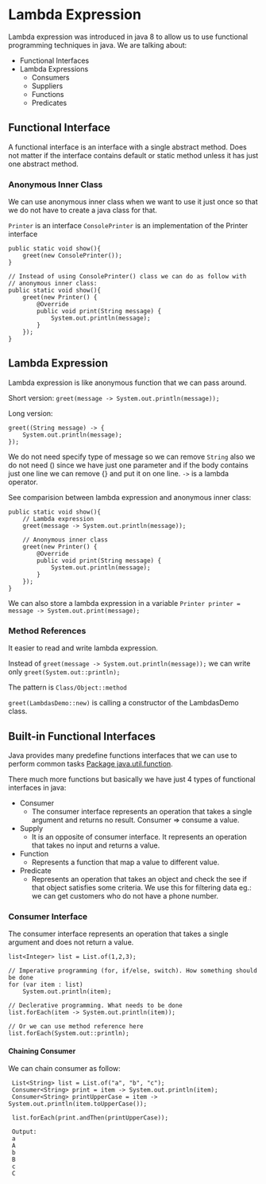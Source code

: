 # Lambda Expression

Lambda expression was introduced in java 8 to allow us to use functional
programming techniques in java. We are talking about:

- Functional Interfaces
- Lambda Expressions
    - Consumers
    - Suppliers
    - Functions
    - Predicates
    
## Functional Interface

A functional interface is an interface with a single abstract method. Does not
matter if the interface contains default or static method unless it has just one
abstract method.

### Anonymous Inner Class

We can use anonymous inner class when we want to use it just once
so that we do not have to create a java class for that.

`Printer` is an interface
`ConsolePrinter` is an implementation of the Printer interface

```
public static void show(){
    greet(new ConsolePrinter());
}

// Instead of using ConsolePrinter() class we can do as follow with
// anonymous inner class:
public static void show(){
    greet(new Printer() {
        @Override
        public void print(String message) {
            System.out.println(message);
        }
    });
}
```

## Lambda Expression

Lambda expression is like anonymous function that we can pass around.

Short version:
`greet(message -> System.out.println(message));`

Long version:
```
greet((String message) -> {
    System.out.println(message);
});
```
We do not need specify type of message so we can remove `String` also we do not
need () since we have just one parameter and if the body contains just one line
we can remove {} and put it on one line. `->` is a lambda operator.

See comparision between lambda expression and anonymous inner class:

```
public static void show(){
    // Lambda expression
    greet(message -> System.out.println(message));

    // Anonymous inner class
    greet(new Printer() {
        @Override
        public void print(String message) {
            System.out.println(message);
        }
    });
}
```

We can also store a lambda expression in a variable
`Printer printer = message -> System.out.print(message);`

### Method References

It easier to read and write lambda expression.

Instead of `greet(message -> System.out.println(message));` we can write
only `greet(System.out::println);`

The pattern is `Class/Object::method`

`greet(LambdasDemo::new)` is calling a constructor of the LambdasDemo class.

## Built-in Functional Interfaces

Java provides many predefine functions interfaces that we can use to perform
common tasks [Package java.util.function](https://docs.oracle.com/en/java/javase/11/docs/api/java.base/java/util/function/package-summary.html).

There much more functions but basically we have just 4 types of functional
interfaces in java:

- Consumer
    - The consumer interface represents an operation that takes a single argument
    and returns no result. Consumer => consume a value.
- Supply
    - It is an opposite of consumer interface. It represents an operation that
    takes no input and returns a value.
- Function
    - Represents a function that map a value to different value.
- Predicate
    - Represents an operation that takes an object and check the see if that 
    object satisfies some criteria. We use this for filtering data eg.: we can
    get customers who do not have a phone number.

### Consumer Interface

The consumer interface represents an operation that takes a single argument
and does not return a value.

```
list<Integer> list = List.of(1,2,3);

// Imperative programming (for, if/else, switch). How something should be done
for (var item : list)
    System.out.println(item);
    
// Declerative programming. What needs to be done
list.forEach(item -> System.out.println(item));

// Or we can use method reference here
list.forEach(System.out::println);

```
 
 #### Chaining Consumer
 
 We can chain consumer as follow:
 
```
 List<String> list = List.of("a", "b", "c");
 Consumer<String> print = item -> System.out.println(item);
 Consumer<String> printUpperCase = item -> System.out.println(item.toUpperCase());
 
 list.forEach(print.andThen(printUpperCase));
 
 Output:
 a
 A
 b
 B
 c
 C
```


